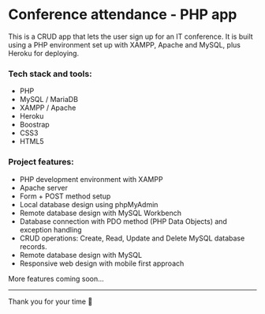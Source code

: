 # Conference attendance - PHP app

This is a CRUD app that lets the user sign up for an IT conference. It is built using a PHP environment set up with XAMPP, Apache and MySQL, plus Heroku for deploying.

### Tech stack and tools:

- PHP
- MySQL / MariaDB
- XAMPP / Apache
- Heroku
- Boostrap
- CSS3
- HTML5
  
<!-- 
### Live preview

Check this link to see the live version of the project (work in progress):

https://attendance-crud-app.herokuapp.com/
-->

### Project features:

- PHP development environment with XAMPP
- Apache server
- Form + POST method setup
- Local database design using phpMyAdmin
- Remote database design with MySQL Workbench
- Database connection with PDO method (PHP Data Objects) and exception handling
- CRUD operations: Create, Read, Update and Delete MySQL database records.
- Remote database design with MySQL
- Responsive web design with mobile first approach
  
More features coming soon...

--- 

Thank you for your time 🙂
